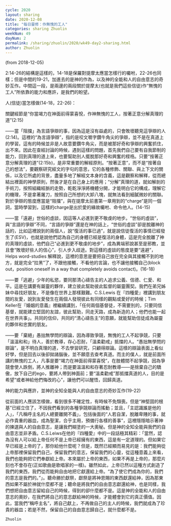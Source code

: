```yaml
---
cycle: 2020
layout: sharing
date: 2020-12-08
title: "每日靈修：作無愧的工人"
categories: sharing Zhuolin
weekNum: 49
dayNum: 2
permalink: /sharing/zhuolin/2020/wk49-day2-sharing.html
author: Zhuolin
---
```

(from 2018-12-05)

2:14-26的結構是這樣的，14-18是保羅對提摩太應當怎樣行的囑咐，22-26也同樣；但是中間的19-21，加進去的是神的作為，以及神的全能和人的自由意志的奇妙互作。中間這一段，是兩邊的兩段關於提摩太(也就是我們這些信徒)作“無愧的工人”所依靠的能力和應許，是我們的盼望。  

人(信徒)當怎樣做(14-18，22-26)：  

關鍵經節是“你當竭力在神面前得蒙喜悅，作神無愧的工人，按著正意分解真理的道”(2:15)  

——當「阻擋」為言語爭辯的事，因為這是沒有益處的，只會敗壞聽見這爭辯的人(2:14)。這裡的“為言語爭辯”，指的是咬文嚼字鑽牛角尖的爭辯，並不是在真道上的學習。這有的時候並非是人故意要鑽牛角尖，而是被那好奇和爭辯的興奮抓住，出不來。因此在查經討論的時候，遇到這樣的問題，首先我們自己要有自我節制的能力，回到真理的道上來，也要幫助別人擺脫那好奇和興奮的桎梏。只要“按著正意分解真理的道”(2:15b)，是非常重要的解經原則。“按著正意”，而不是“按著自己的想法”，要觀察研究經文的字句的意思，它的各種修飾、關聯、與上下文的關係，以及它所處的背景，盡量多地了解經文本身的含義，這是觀察和解釋，從而總結出裡面的神學原則，然後才是在自己身上的應用；“分解”真理的道，就如解剖的手術刀，按照組織經脈的走勢，乾乾淨淨將機體分開，才能明白它的構成，理解它的機理，不是拿著屠刀，按照自己所想的大卸八塊，就無法看到細膩微妙的關聯。對於爭辯的態度應當是“阻擋”，與在提摩太前書第一章用到的“charge”是同一個詞，當時學習到，這樣的charge是出於愛的緣故囑咐、命令他人。(14-15)  

——當「遠避」世俗的虛談，因這等人必進到更不敬虔的地步。“世俗的虛談”，與“言語的爭辯”不同，“言語的爭辯”還是在神的話上，“世俗的虛談”卻是脫離神的話的，比如這裡說到的兩個人，說“復活的事已過”，就是說信徒復活的事情已經發生了(ESV)，也就是說他們認為自己的身體已經是復活的身體，這是完全脫離了神的真理的虛談，他們自己“必進到更不敬虔的地步”，成為異端邪說甚至是邪教，並且會“敗壞好些人的信心”，引人步入歧途。對這樣的虛談的態度是要“遠避”，Helps word-studies 解釋說，這裡的意思是要把自己放在完全與其接觸不到的地方，就是完全“拉黑”了，不跟他接觸，不看他的言論，也不讓他接觸自己(block out，position oneself in a way that completely avoids contact)。(16-18)  

——要「逃避」少年的私慾，要同那清心禱告主的人追求公義、信德、仁愛、和平。這是在講要有屬靈的夥伴，建立彼此幫助彼此監督的屬靈團契。我們在弟兄姊妹中尋找好朋友，不是像在世界上那樣艱難。C.S.Lewis 在『四種愛』裡講到朋友間的友愛，說到友愛發生在兩個人發現彼此有同樣的觀點或愛好的時候；Tim Keller在『婚姻的意義』裡繼續講到，「任何兩個基督徒，不需要別的，只要同信基督，就能建立堅固的友誼，彼此幫助，同走天路，成為新造的人；他們也能一起在世界共事」。共同的信仰，共同的“清心禱告主”的意願，就能幫助信徒成為屬靈的夥伴和忠實的朋友。  

——要「棄絕」愚拙無學問的辯論，因為導致爭競，無愧的工人不起爭競，只要「溫溫和和」待人，善於教導，存心忍耐，「溫柔勸戒」抵擋的人。“愚拙無學問的辯論”，是不明白真理的道，不去學習研究，只顧得辯論。這樣的辯論表面上看似好學，但是回去以後卻拋諸腦後，並不願意去查考真道。而主的僕人，就是前面所講的無愧的工人，凡事是要“竭力在神面前得蒙喜悅”，在肢體間不起爭競，因為爭競會使人跌倒，將人推離神；而是要溫溫和和存著忍耐教導——是捨棄自己的驕傲，放下自己的ego，要將人帶到神面前；要“溫柔勸戒”那抵擋真道的人，目的是希望“或者神給他們悔改的心”，讓他們可以醒悟，回歸真道。  

神的能力與應許，並神的全知全能與人的自由意志的奇妙互作(19-22)  

從前面的人應該怎樣做，看到很多不確定性，有時候不免頹喪。但是“神堅固的根基”已經立住了，不因我們看到的各種爭競辯論而搖動；並且，「主認識誰是他的人」，「凡稱呼主名的人總要離開不義」，包括後面的“人若自潔，脫離卑賤的事，就必作貴重的器皿，成為聖潔，合乎主用，預備行各樣的善事”，這裡隱隱暗示著神的揀選與人的自由意志，是讓我們糊塗的一大奧秘。但是神的全知全能與我們的自由意志並非矛盾。C.S.Leiws在他的『四種愛』中的一段話極其精彩：「當然，認為沒有人可以給上帝任何不是上帝已經擁有的東西，這是有一定道理的。但如果它早已經是上帝的了，那你給他什麼呢？但是，既然已經顯而易見的是：我們能夠從上帝那裡保留我們自己，保留我們的意志，保留我們的心靈，從這種意義上來看，我們也能夠把它們奉獻給上帝。本來屬於上帝的東西，如果不再是上帝的，那麼片刻也不會存在(正如歌曲是歌唱家的一樣)。雖然如此，上帝已然以這種方式創造了我們的東西，我們從而能夠自由地把它獻還給上帝。“為了使它們成為你的，我們的意志是我們的。”」。聽命勝於獻祭，獻祭是將神恩賜的東西獻還給神，因為那東西如果不屬於神就什麼都不是；聽命是將我們的自由意志獻還給神，也是同樣，我們想把自由意志留給自己的時候，得到的卻什麼都不是。這是神的全能和人的自由意志的奧妙，在我們將自己的意志獻給神的時候，才能體會到它的真正價值。因此，當我們“稱呼主名”，將自己獻上，不再做自己的主人的時候，我們就成為了珍貴的器皿；若是不然，保留自己的自由意志歸自己，就什麼都不是。  

`Zhuolin`  
